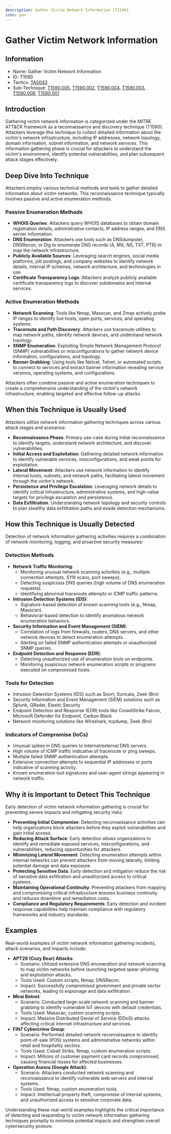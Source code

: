 ```yaml
---
description: Gather Victim Network Information [T1590]
icon: gun
---
```


# Gather Victim Network Information

## Information

* Name: Gather Victim Network Information
* ID: T1590
* Tactics: [TA0043](../)
* Sub-Technique: [T1590.005](t1590.005.md), [T1590.002](t1590.002.md), [T1590.004](t1590.004.md), [T1590.003](t1590.003.md), [T1590.006](t1590.006.md), [T1590.001](t1590.001.md)

## Introduction

Gathering victim network information is categorized under the MITRE ATT\&CK framework as a reconnaissance and discovery technique (T1590). Attackers leverage this technique to collect detailed information about the victim's network infrastructure, including IP addresses, network topology, domain information, subnet information, and network services. This information gathering phase is crucial for attackers to understand the victim's environment, identify potential vulnerabilities, and plan subsequent attack stages effectively.

## Deep Dive Into Technique

Attackers employ various technical methods and tools to gather detailed information about victim networks. This reconnaissance technique typically involves passive and active enumeration methods:

### Passive Enumeration Methods

* **WHOIS Queries**: Attackers query WHOIS databases to obtain domain registration details, administrative contacts, IP address ranges, and DNS server information.
* **DNS Enumeration**: Attackers use tools such as DNSdumpster, DNSRecon, or Dig to enumerate DNS records (A, MX, NS, TXT, PTR) to map the network infrastructure.
* **Publicly Available Sources**: Leveraging search engines, social media platforms, job postings, and company websites to identify network details, internal IP schemes, network architecture, and technologies in use.
* **Certificate Transparency Logs**: Attackers analyze publicly available certificate transparency logs to discover subdomains and internal services.

### Active Enumeration Methods

* **Network Scanning**: Tools like Nmap, Masscan, and Zmap actively probe IP ranges to identify live hosts, open ports, services, and operating systems.
* **Traceroute and Path Discovery**: Attackers use traceroute utilities to map network paths, identify network devices, and understand network topology.
* **SNMP Enumeration**: Exploiting Simple Network Management Protocol (SNMP) vulnerabilities or misconfigurations to gather network device information, configurations, and topology.
* **Banner Grabbing**: Using tools like Netcat, Telnet, or automated scripts to connect to services and extract banner information revealing service versions, operating systems, and configurations.

Attackers often combine passive and active enumeration techniques to create a comprehensive understanding of the victim's network infrastructure, enabling targeted and effective follow-up attacks.

## When this Technique is Usually Used

Attackers utilize network information gathering techniques across various attack stages and scenarios:

* **Reconnaissance Phase**: Primary use-case during initial reconnaissance to identify targets, understand network architecture, and discover vulnerabilities.
* **Initial Access and Exploitation**: Gathering detailed network information to identify vulnerable services, misconfigurations, and weak points for exploitation.
* **Lateral Movement**: Attackers use network information to identify internal hosts, subnets, and network paths, facilitating lateral movement through the victim's network.
* **Persistence and Privilege Escalation**: Leveraging network details to identify critical infrastructure, administrative systems, and high-value targets for privilege escalation and persistence.
* **Data Exfiltration**: Understanding network topology and security controls to plan stealthy data exfiltration paths and evade detection mechanisms.

## How this Technique is Usually Detected

Detection of network information gathering activities requires a combination of network monitoring, logging, and proactive security measures:

### Detection Methods

* **Network Traffic Monitoring**:
  * Monitoring unusual network scanning activities (e.g., multiple connection attempts, SYN scans, port sweeps).
  * Detecting suspicious DNS queries (high volume of DNS enumeration requests).
  * Identifying abnormal traceroute attempts or ICMP traffic patterns.
* **Intrusion Detection Systems (IDS)**:
  * Signature-based detection of known scanning tools (e.g., Nmap, Masscan).
  * Behavioral-based detection to identify anomalous network enumeration behaviors.
* **Security Information and Event Management (SIEM)**:
  * Correlation of logs from firewalls, routers, DNS servers, and other network devices to detect enumeration attempts.
  * Alerting on failed SNMP authentication attempts or unauthorized SNMP queries.
* **Endpoint Detection and Response (EDR)**:
  * Detecting unauthorized use of enumeration tools on endpoints.
  * Monitoring suspicious network enumeration scripts or programs executed on compromised hosts.

### Tools for Detection

* Intrusion Detection Systems (IDS) such as Snort, Suricata, Zeek (Bro)
* Security Information and Event Management (SIEM) solutions such as Splunk, QRadar, Elastic Security
* Endpoint Detection and Response (EDR) tools like CrowdStrike Falcon, Microsoft Defender for Endpoint, Carbon Black
* Network monitoring solutions like Wireshark, tcpdump, Zeek (Bro)

### Indicators of Compromise (IoCs)

* Unusual spikes in DNS queries to internal/external DNS servers.
* High volume of ICMP traffic indicative of traceroute or ping sweeps.
* Multiple failed SNMP authentication attempts.
* Extensive connection attempts to sequential IP addresses or ports indicative of scanning activity.
* Known enumeration tool signatures and user-agent strings appearing in network traffic.

## Why it is Important to Detect This Technique

Early detection of victim network information gathering is crucial for preventing severe impacts and mitigating security risks:

* **Preventing Initial Compromise**: Detecting reconnaissance activities can help organizations block attackers before they exploit vulnerabilities and gain initial access.
* **Reducing Attack Surface**: Early detection allows organizations to identify and remediate exposed services, misconfigurations, and vulnerabilities, reducing opportunities for attackers.
* **Minimizing Lateral Movement**: Detecting enumeration attempts within internal networks can prevent attackers from moving laterally, limiting potential damage and data exposure.
* **Protecting Sensitive Data**: Early detection and mitigation reduce the risk of sensitive data exfiltration and unauthorized access to critical systems.
* **Maintaining Operational Continuity**: Preventing attackers from mapping and compromising critical infrastructure ensures business continuity and reduces downtime and remediation costs.
* **Compliance and Regulatory Requirements**: Early detection and incident response capabilities help maintain compliance with regulatory frameworks and industry standards.

## Examples

Real-world examples of victim network information gathering incidents, attack scenarios, and impacts include:

* **APT29 (Cozy Bear) Attacks**:
  * Scenario: Utilized extensive DNS enumeration and network scanning to map victim networks before launching targeted spear-phishing and exploitation attacks.
  * Tools Used: Custom scripts, Nmap, DNSRecon.
  * Impact: Successfully compromised government and private sector networks, leading to espionage and data exfiltration.
* **Mirai Botnet**:
  * Scenario: Conducted large-scale network scanning and banner grabbing to identify vulnerable IoT devices with default credentials.
  * Tools Used: Masscan, custom scanning scripts.
  * Impact: Massive Distributed Denial of Service (DDoS) attacks affecting critical internet infrastructure and services.
* **FIN7 Cybercrime Group**:
  * Scenario: Performed detailed network reconnaissance to identify point-of-sale (POS) systems and administrative networks within retail and hospitality sectors.
  * Tools Used: Cobalt Strike, Nmap, custom enumeration scripts.
  * Impact: Millions of customer payment card records compromised, causing financial losses for affected businesses.
* **Operation Aurora (Google Attack)**:
  * Scenario: Attackers conducted network scanning and reconnaissance to identify vulnerable web servers and internal systems.
  * Tools Used: Nmap, custom enumeration tools.
  * Impact: Intellectual property theft, compromise of internal systems, and unauthorized access to sensitive corporate data.

Understanding these real-world examples highlights the critical importance of detecting and responding to victim network information gathering techniques promptly to minimize potential impacts and strengthen overall cybersecurity posture.
